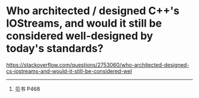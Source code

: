 # Who architected / designed C++'s IOStreams, and would it still be considered well-designed by today's standards?

https://stackoverflow.com/questions/2753060/who-architected-designed-cs-iostreams-and-would-it-still-be-considered-wel

---
1. 见书 P468
